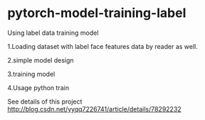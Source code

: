 # pytorch-model-training-label

Using label data training model

1.Loading dataset with label
face features data by reader as well.

2.simple model design

3.training model

4.Usage
python train

See details of this project
http://blog.csdn.net/yyqq7226741/article/details/78292232

